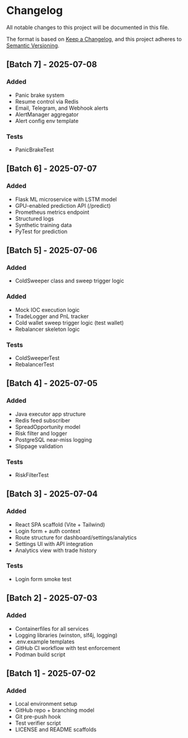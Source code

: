 # Changelog

All notable changes to this project will be documented in this file.

The format is based on [Keep a Changelog](https://keepachangelog.com/en/1.0.0/), and this project adheres to [Semantic Versioning](https://semver.org/spec/v2.0.0.html).

## [Batch 7] - 2025-07-08

### Added
- Panic brake system
- Resume control via Redis
- Email, Telegram, and Webhook alerts
- AlertManager aggregator
- Alert config env template

### Tests
- PanicBrakeTest

## [Batch 6] - 2025-07-07

### Added
- Flask ML microservice with LSTM model
- GPU-enabled prediction API (/predict)
- Prometheus metrics endpoint
- Structured logs
- Synthetic training data
- PyTest for prediction

## [Batch 5] - 2025-07-06
### Added
- ColdSweeper class and sweep trigger logic

### Added
- Mock IOC execution logic
- TradeLogger and PnL tracker
- Cold wallet sweep trigger logic (test wallet)
- Rebalancer skeleton logic

### Tests
- ColdSweeperTest
- RebalancerTest

## [Batch 4] - 2025-07-05

### Added
- Java executor app structure
- Redis feed subscriber
- SpreadOpportunity model
- Risk filter and logger
- PostgreSQL near-miss logging
- Slippage validation

### Tests
- RiskFilterTest

## [Batch 3] - 2025-07-04

### Added
- React SPA scaffold (Vite + Tailwind)
- Login form + auth context
- Route structure for dashboard/settings/analytics
- Settings UI with API integration
- Analytics view with trade history

### Tests
- Login form smoke test

## [Batch 2] - 2025-07-03

### Added
- Containerfiles for all services
- Logging libraries (winston, slf4j, logging)
- .env.example templates
- GitHub CI workflow with test enforcement
- Podman build script

## [Batch 1] - 2025-07-02

### Added
- Local environment setup
- GitHub repo + branching model
- Git pre-push hook
- Test verifier script
- LICENSE and README scaffolds
